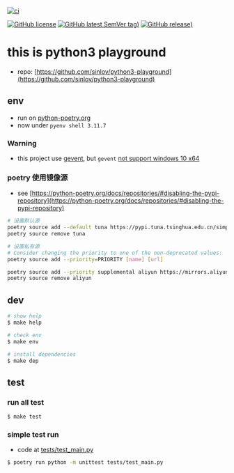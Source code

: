 [![ci](https://github.com/sinlov/python3-playground/actions/workflows/ci.yml/badge.svg)](https://github.com/sinlov/python3-playground/actions/workflows/ci.yml)

[![GitHub license](https://img.shields.io/github/license/sinlov/python3-playground)](https://github.com/sinlov/python3-playground)
[![GitHub latest SemVer tag)](https://img.shields.io/github/v/tag/sinlov/python3-playground)](https://github.com/sinlov/python3-playground/tags)
[![GitHub release)](https://img.shields.io/github/v/release/sinlov/python3-playground)](https://github.com/sinlov/python3-playground/releases)

# this is python3 playground

- repo: [https://github.com/sinlov/python3-playground](https://github.com/sinlov/python3-playground)

## env

- run on [python-poetry.org](https://python-poetry.org/docs/)
- now under `pyenv shell 3.11.7`

### Warning

- this project use [gevent](https://www.gevent.org/), but `gevent` [not support windows 10 x64](https://github.com/gevent/gevent/issues/1918)

### poetry 使用镜像源

- see [https://python-poetry.org/docs/repositories/#disabling-the-pypi-repository](https://python-poetry.org/docs/repositories/#disabling-the-pypi-repository)

```bash
# 设置默认源
poetry source add --default tuna https://pypi.tuna.tsinghua.edu.cn/simple/
poetry source remove tuna

# 设置私有源
# Consider changing the priority to one of the non-deprecated values: 'default', 'primary', 'supplemental', 'explicit'
poetry source add --priority=PRIORITY [name] [url]

poetry source add --priority supplemental aliyun https://mirrors.aliyun.com/pypi/simple
poetry source remove aliyun
```

## dev

```bash
# show help
$ make help

# check env
$ make env

# install dependencies
$ make dep
```

## test

### run all test

```bash
$ make test
```

### simple test run

- code at [tests/test_main.py](tests/test_main.py)

```bash
$ poetry run python -m unittest tests/test_main.py
```